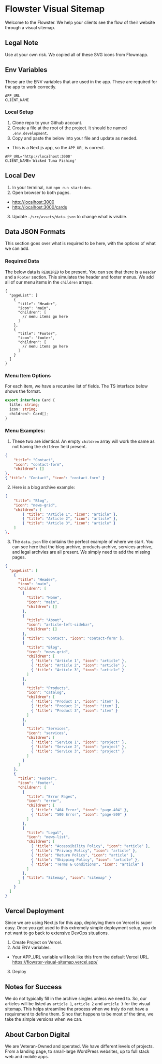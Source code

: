 # Flowster Visual Sitemap

Welcome to the Flowster. We help your clients see the flow of their website through a visual sitemap.

## Legal Note

Use at your own risk. We copied all of these SVG icons from Flowmapp.

## Env Variables

These are the ENV variables that are used in the app. These are required for the app to work correctly.

```
APP_URL
CLIENT_NAME
```

### Local Setup

1. Clone repo to your Github account.
2. Create a file at the root of the project. It should be named `.env.development`.
3. Copy and paste the below into your file and update as needed.

- This is a Next.js app, so the `APP_URL` is correct.

```
APP_URL='http://localhost:3000'
CLIENT_NAME='Wicked Tuna Fishing'
```

## Local Dev

1. In your terminal, run `npm run start:dev`.
2. Open browser to both pages.

- [http://localhost:3000](http://localhost:3000)
- [http://localhost:3000/cards](http://localhost:3000/cards)

3. Update `./src/assets/data.json` to change what is visible.

## Data JSON Formats

This section goes over what is required to be here, with the options of what we can add.

### Required Data

The below data is `REQUIRED` to be present. You can see that there is a `Header` and a `Footer` section. This simulates the header and footer menus. We add all of our menu items in the `children` arrays.

```jsonc
{
  "pageList": [
    {
      "title": "Header",
      "icon": "main",
      "children": [
        // menu items go here
      ]
    },
    {
      "title": "Footer",
      "icon": "footer",
      "children": [
        // menu items go here
      ]
    }
  ]
}
```

### Menu Item Options

For each item, we have a recursive list of fields. The TS interface below shows the format.

```ts
export interface Card {
  title: string;
  icon: string;
  children?: Card[];
}
```

### Menu Examples:

1. These two are identical. An empty `children` array will work the same as not having the `children` field present.

```json
{
    "title": "Contact",
    "icon": "contact-form",
    "children": []
},
{ "title": "Contact", "icon": "contact-form" }
```

2. Here is a blog archive example:

```json
{
    "title": "Blog",
    "icon": "news-grid",
    "children": [
        { "title": "Article 1", "icon": "article" },
        { "title": "Article 2", "icon": "article" },
        { "title": "Article 3", "icon": "article" }
    ]
},
```

3. The `data.json` file contains the perfect example of where we start. You can see here that the blog archive, products archive, services archive, and legal archvies are all present. We simply need to add the missing pages.

```json
{
  "pageList": [
    {
      "title": "Header",
      "icon": "main",
      "children": [
        {
          "title": "Home",
          "icon": "main",
          "children": []
        },
        {
          "title": "About",
          "icon": "article-left-sidebar",
          "children": []
        },
        { "title": "Contact", "icon": "contact-form" },
        {
          "title": "Blog",
          "icon": "news-grid",
          "children": [
            { "title": "Article 1", "icon": "article" },
            { "title": "Article 2", "icon": "article" },
            { "title": "Article 3", "icon": "article" }
          ]
        },
        {
          "title": "Products",
          "icon": "catalog",
          "children": [
            { "title": "Product 1", "icon": "item" },
            { "title": "Product 2", "icon": "item" },
            { "title": "Product 3", "icon": "item" }
          ]
        },
        {
          "title": "Services",
          "icon": "services",
          "children": [
            { "title": "Service 1", "icon": "project" },
            { "title": "Service 2", "icon": "project" },
            { "title": "Service 3", "icon": "project" }
          ]
        }
      ]
    },
    {
      "title": "Footer",
      "icon": "footer",
      "children": [
        {
          "title": "Error Pages",
          "icon": "error",
          "children": [
            { "title": "404 Error", "icon": "page-404" },
            { "title": "500 Error", "icon": "page-500" }
          ]
        },
        {
          "title": "Legal",
          "icon": "news-list",
          "children": [
            { "title": "Accessibility Policy", "icon": "article" },
            { "title": "Privacy Policy", "icon": "article" },
            { "title": "Return Policy", "icon": "article" },
            { "title": "Shipping Policy", "icon": "article" },
            { "title": "Terms & Conditions", "icon": "article" }
          ]
        },
        { "title": "Sitemap", "icon": "sitemap" }
      ]
    }
  ]
}
```

## Vercel Deployment

Since we are using Next.js for this app, deploying them on Vercel is super easy. Once you get used to this extremely simple deployment setup, you do not want to go back to extensive DevOps situations.

1. Create Project on Vercel.
2. Add ENV variables.

- Your APP_URL variable will look like this from the default Vercel URL. https://flowster-visual-sitemap.vercel.app/

3. Deploy

## Notes for Success

We do not typically fill in the archive singles unless we need to. So, our articles will be listed as `article 1`, `article 2` and `article 3` for the visual sitemap. This helps streamline the process when we truly do not have a requirement to define them. Since that happens to be most of the time, we take the simple versions when we can.

## About Carbon Digital

We are Veteran-Owned and operated. We have different levels of projects. From a landing page, to small-large WordPress websites, up to full stack web and mobile apps.

